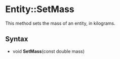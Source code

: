# Entity::SetMass #
This method sets the mass of an entity, in kilograms.

## Syntax ##
- void **SetMass**(const double mass)